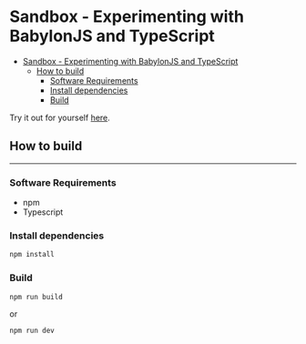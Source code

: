 # Sandbox - Experimenting with BabylonJS and TypeScript

- [Sandbox - Experimenting with BabylonJS and TypeScript](#sandbox---experimenting-with-babylonjs-and-typescript)
  - [How to build](#how-to-build)
    - [Software Requirements](#software-requirements)
    - [Install dependencies](#install-dependencies)
    - [Build](#build)

Try it out for yourself [here](https://corysia.github.io/Sandbox).

## How to build

---

### Software Requirements

- npm
- Typescript

### Install dependencies

```bash
npm install
```

### Build

```bash
npm run build
```

or

```bash
npm run dev
```
